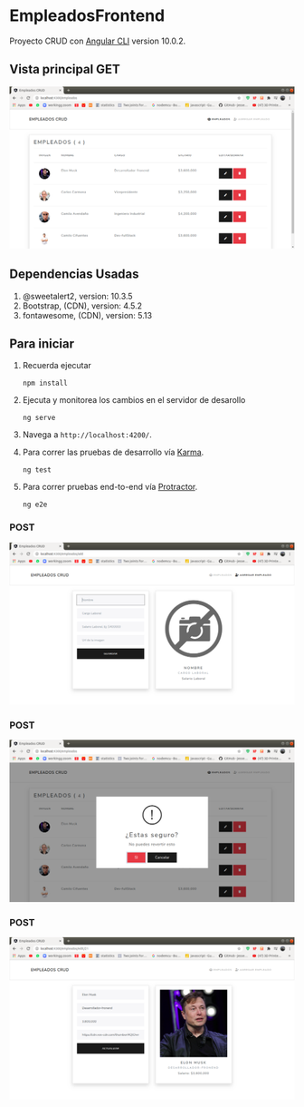 # EmpleadosFrontend

Proyecto CRUD con [Angular CLI](https://github.com/angular/angular-cli) version 10.0.2.

## Vista principal GET
![get.png](./src/assets/imgs/get.png)

## Dependencias Usadas
1. @sweetalert2, version: 10.3.5
2. Bootstrap, (CDN), version: 4.5.2
3. fontawesome, (CDN), version: 5.13

## Para iniciar
1. Recuerda ejecutar
    ```
    npm install
    ```
2. Ejecuta y monitorea los cambios en el servidor de desarollo
    ```
    ng serve
    ```
3. Navega a `http://localhost:4200/`.


4. Para correr las pruebas de desarrollo vía [Karma](https://karma-runner.github.io).
    ```
    ng test
    ```
5. Para correr pruebas end-to-end vía [Protractor](http://www.protractortest.org/).
    ```
    ng e2e
    ```
### POST
![post.png](./src/assets/imgs/post.png)
### POST
![delete.png](./src/assets/imgs/delete.png)
### POST
![update.png](./src/assets/imgs/update.png)
